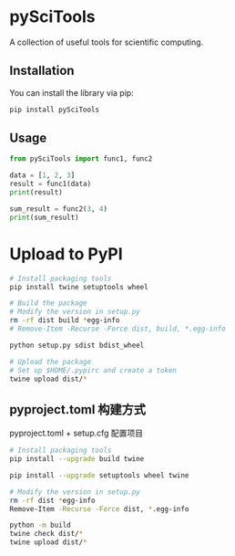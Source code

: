 # pySciTools

A collection of useful tools for scientific computing.

## Installation

You can install the library via pip:

```bash
pip install pySciTools
```

## Usage

```python
from pySciTools import func1, func2

data = [1, 2, 3]
result = func1(data)
print(result)

sum_result = func2(3, 4)
print(sum_result)


```

# Upload to PyPI

```bash
# Install packaging tools
pip install twine setuptools wheel

# Build the package
# Modify the version in setup.py
rm -rf dist build *egg-info
# Remove-Item -Recurse -Force dist, build, *.egg-info

python setup.py sdist bdist_wheel

# Upload the package
# Set up $HOME/.pypirc and create a token
twine upload dist/*


```

## pyproject.toml 构建方式

pyproject.toml + setup.cfg 配置项目

```bash
# Install packaging tools
pip install --upgrade build twine

pip install --upgrade setuptools wheel twine

# Modify the version in setup.py
rm -rf dist *egg-info
Remove-Item -Recurse -Force dist, *.egg-info

python -m build
twine check dist/*
twine upload dist/*

```
